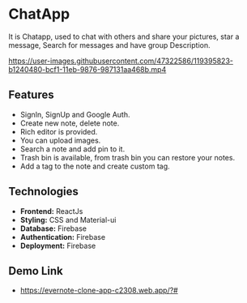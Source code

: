 

# ChatApp
It is Chatapp, used to chat with others and share your pictures, star a message, Search for messages and have group Description.



https://user-images.githubusercontent.com/47322586/119395823-b1240480-bcf1-11eb-9876-987131aa468b.mp4




## Features

* SignIn, SignUp and Google Auth.
* Create new note, delete note.
* Rich editor is provided.
* You can upload images.
* Search a note and add pin to it.
* Trash bin is available, from trash bin you can restore your notes.
* Add a tag to the note and create custom tag.
 

## Technologies
* **Frontend:** ReactJs
* **Styling:** CSS and Material-ui
* **Database:** Firebase
* **Authentication:** Firebase
* **Deployment:** Firebase

## Demo Link
*  https://evernote-clone-app-c2308.web.app/?#
